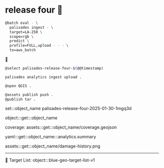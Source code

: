 # release four 🎰

```bash
@batch eval - \
  palisades ingest - \
  target=LA-250 \
  scope=rgb \
  predict \
  profile=FULL,upload - - - \
  to=aws_batch
```

🎰

```bash
@select palisades-release-four-$(@@timestamp)

palisades analytics ingest upload .

@open QGIS .

@assets publish push .
@publish tar .
```

set:::object_name palisades-release-four-2025-01-30-1mgq3d

object:::get:::object_name

coverage: assets:::get:::object_name/coverage.geojson

yaml:::get:::object_name:::analytics.summary

assets:::get:::object_name/damage-history.png

---

🎯 Target List: object:::blue-geo-target-list-v1